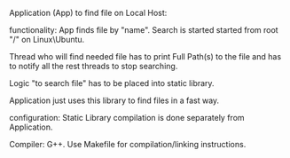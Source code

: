 Application (App) to find file on Local Host:

functionality: App finds file by "name".
Search is started started from root "/" on Linux\Ubuntu.

Thread who will find needed file has to print Full Path(s) to the file and has to notify all the rest threads to stop searching.

Logic "to search file" has to be placed into static library.

Application just uses this library to find files in a fast way.

configuration: Static Library compilation is done separately from Application.

Compiler: G++.
Use Makefile for compilation/linking instructions.

